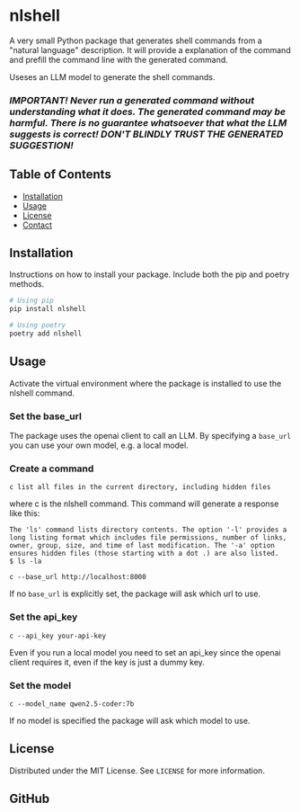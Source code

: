 # nlshell 

A very small Python package that generates shell commands from a "natural language" description.
It will provide a explanation of the command and prefill the command line with the generated command.

Useses an LLM model to generate the shell commands.

### _IMPORTANT! Never run a generated command without understanding what it does. The generated command may be harmful. There is no guarantee whatsoever that what the LLM suggests is correct! DON'T BLINDLY TRUST THE GENERATED SUGGESTION!_

## Table of Contents

- [Installation](#installation)
- [Usage](#usage)
- [License](#license)
- [Contact](#contact)

## Installation

Instructions on how to install your package. Include both the pip and poetry methods.

```bash
# Using pip
pip install nlshell

# Using poetry
poetry add nlshell

```

## Usage

Activate the virtual environment where the package is installed to use the nlshell command.


### Set the base_url
The package uses the openai client to call an LLM. By specifying a `base_url` you can use your own model, e.g. a local model.


### Create a command
```shell
c list all files in the current directory, including hidden files
```
where c is the nlshell command.
This command will generate a response like this:
```text
The 'ls' command lists directory contents. The option '-l' provides a long listing format which includes file permissions, number of links, owner, group, size, and time of last modification. The '-a' option ensures hidden files (those starting with a dot .) are also listed.
$ ls -la
```

```shell
c --base_url http://localhost:8000 
```
If no `base_url` is explicitly set, the package will ask which url to use.

### Set the api_key
```shell
c --api_key your-api-key
```
Even if you run a local model you need to set an api_key since the openai client requires it, even if the key is just a dummy key.

### Set the model

```shell
c --model_name qwen2.5-coder:7b
```
If no model is specified the package will ask which model to use.



## License
Distributed under the MIT License. See `LICENSE` for more information.      

## GitHub
